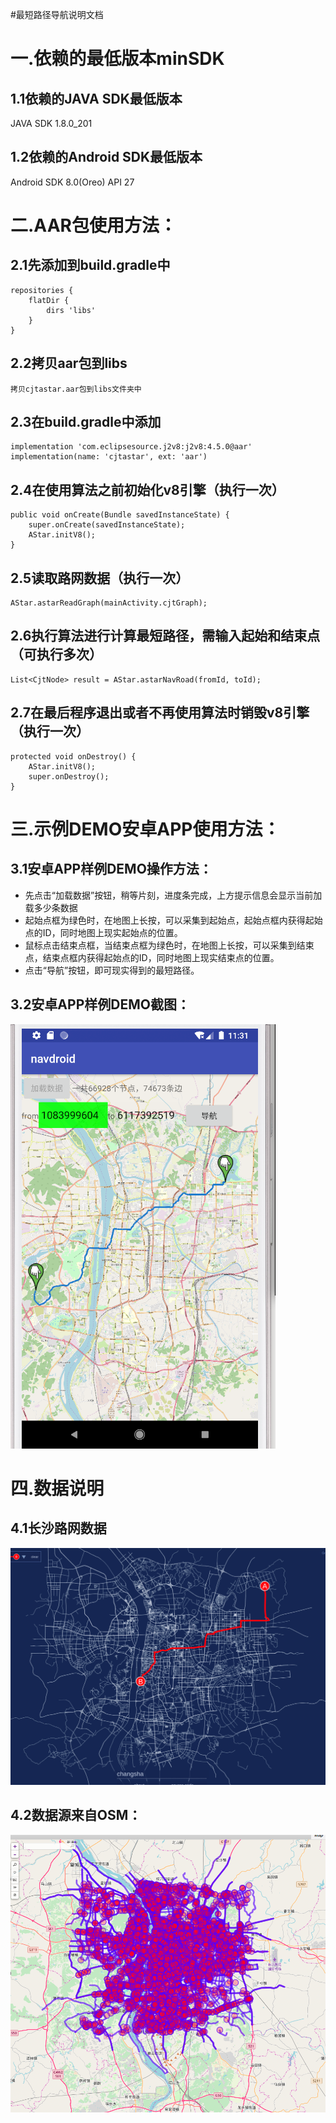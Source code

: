 
#最短路径导航说明文档

# 一.依赖的最低版本minSDK
## 1.1依赖的JAVA SDK最低版本
JAVA SDK 1.8.0_201
## 1.2依赖的Android SDK最低版本
Android SDK 8.0(Oreo) API 27

# 二.AAR包使用方法：
## 2.1先添加到build.gradle中
    repositories {
        flatDir {
            dirs 'libs'
        }
    }
## 2.2拷贝aar包到libs
    拷贝cjtastar.aar包到libs文件夹中
## 2.3在build.gradle中添加
    implementation 'com.eclipsesource.j2v8:j2v8:4.5.0@aar'
    implementation(name: 'cjtastar', ext: 'aar')
## 2.4在使用算法之前初始化v8引擎（执行一次）
```
public void onCreate(Bundle savedInstanceState) {
    super.onCreate(savedInstanceState);
    AStar.initV8();
}
```
## 2.5读取路网数据（执行一次）
```
AStar.astarReadGraph(mainActivity.cjtGraph);
```
## 2.6执行算法进行计算最短路径，需输入起始和结束点（可执行多次）
```
List<CjtNode> result = AStar.astarNavRoad(fromId, toId);
```
## 2.7在最后程序退出或者不再使用算法时销毁v8引擎（执行一次）
```
protected void onDestroy() {
    AStar.initV8();
    super.onDestroy();
}
```
# 三.示例DEMO安卓APP使用方法：

## 3.1安卓APP样例DEMO操作方法：

- 先点击“加载数据”按钮，稍等片刻，进度条完成，上方提示信息会显示当前加载多少条数据
- 起始点框为绿色时，在地图上长按，可以采集到起始点，起始点框内获得起始点的ID，同时地图上现实起始点的位置。
- 鼠标点击结束点框，当结束点框为绿色时，在地图上长按，可以采集到结束点，结束点框内获得起始点的ID，同时地图上现实结束点的位置。
- 点击“导航”按钮，即可现实得到的最短路径。

## 3.2安卓APP样例DEMO截图：

![app_demo](./img/app_demo.png)

# 四.数据说明

## 4.1长沙路网数据

![cs_road_nav](./img/cs_road_nav.png)

## 4.2数据源来自OSM：

![cs_road_data](./img/cs_road_data.png)